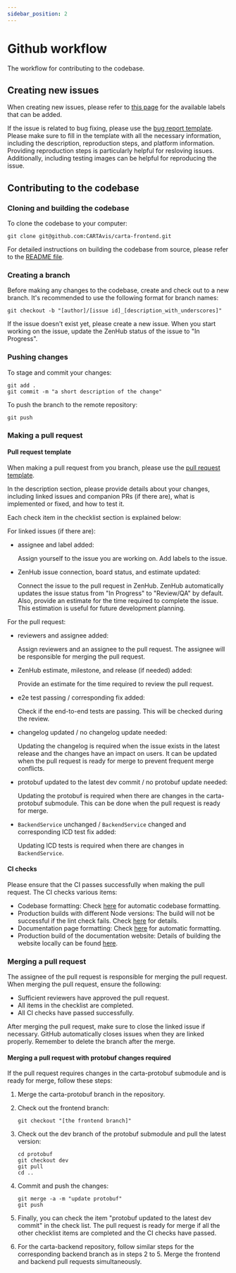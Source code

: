 ```yaml
---
sidebar_position: 2
---
```


# Github workflow

The workflow for contributing to the codebase.

## Creating new issues

When creating new issues, please refer to [this page](https://github.com/CARTAvis/carta-frontend/labels) for the available labels that can be added.

If the issue is related to bug fixing, please use the [bug report template](https://github.com/CARTAvis/carta-frontend/blob/dev/.github/ISSUE_TEMPLATE/bug_report.md). Please make sure to fill in the template with all the necessary information, including the description, reproduction steps, and platform information. Providing reproduction steps is particularly helpful for resloving issues. Additionally, including testing images can be helpful for reproducing the issue.

## Contributing to the codebase

### Cloning and building the codebase

To clone the codebase to your computer:

```
git clone git@github.com:CARTAvis/carta-frontend.git
```

For detailed instructions on building the codebase from source, please refer to the [README file](https://github.com/CARTAvis/carta-frontend/blob/dev/README.md#development).

### Creating a branch

Before making any changes to the codebase, create and check out to a new branch. It's recommended to use the following format for branch names:

```
git checkout -b "[author]/[issue id]_[description_with_underscores]"
```

If the issue doesn't exist yet, please create a new issue. When you start working on the issue, update the ZenHub status of the issue to "In Progress".

### Pushing changes

To stage and commit your changes:

```
git add .
git commit -m "a short description of the change"
```

To push the branch to the remote repository:

```
git push
```

### Making a pull request

#### Pull request template

When making a pull request from you branch, please use the [pull request template](https://github.com/CARTAvis/carta-frontend/blob/dev/.github/pull_request_template.md).

In the description section, please provide details about your changes, including linked issues and companion PRs (if there are), what is implemented or fixed, and how to test it.

Each check item in the checklist section is explained below:

For linked issues (if there are):

-   assignee and label added:

    Assign yourself to the issue you are working on. Add labels to the issue.

-   ZenHub issue connection, board status, and estimate updated:

    Connect the issue to the pull request in ZenHub. ZenHub automatically updates the issue status from "In Progress" to "Review/QA" by default. Also, provide an estimate for the time required to complete the issue. This estimation is useful for future development planning.

For the pull request:

-   reviewers and assignee added:

    Assign reviewers and an assignee to the pull request. The assignee will be responsible for merging the pull request.

-   ZenHub estimate, milestone, and release (if needed) added:

    Provide an estimate for the time required to review the pull request.

-   e2e test passing / corresponding fix added:

    Check if the end-to-end tests are passing. This will be checked during the review.

-   changelog updated / no changelog update needed:

    Updating the changelog is required when the issue exists in the latest release and the changes have an impact on users. It can be updated when the pull request is ready for merge to prevent frequent merge conflicts.

-   protobuf updated to the latest dev commit / no protobuf update needed:

    Updating the protobuf is required when there are changes in the carta-protobuf submodule. This can be done when the pull request is ready for merge.

-   `BackendService` unchanged / `BackendService` changed and corresponding ICD test fix added:

    Updating ICD tests is required when there are changes in `BackendService`.

#### CI checks

Please ensure that the CI passes successfully when making the pull request. The CI checks various items:

-   Codebase formatting: Check [here](./developer-tips.md/#checking-and-fixing-code-format) for automatic codebase formatting.
-   Production builds with different Node versions: The build will not be successful if the lint check fails. Check [here](./developer-tips.md/#code-linting) for details.
-   Documentation page formatting: Check [here](./documentation-guidelines.md/#writing-documentation-pages) for automatic formatting.
-   Production build of the documentation website: Details of building the website locally can be found [here](./documentation-guidelines.md/#building-documentaiton).

### Merging a pull request

The assignee of the pull request is responsible for merging the pull request. When merging the pull request, ensure the following:

-   Sufficient reviewers have approved the pull request.
-   All items in the checklist are completed.
-   All CI checks have passed successfully.

After merging the pull request, make sure to close the linked issue if necessary. GitHub automatically closes issues when they are linked properly. Remember to delete the branch after the merge.

#### Merging a pull request with protobuf changes required

If the pull request requires changes in the carta-protobuf submodule and is ready for merge, follow these steps:

1. Merge the carta-protobuf branch in the repository.

2. Check out the frontend branch:

    ```
    git checkout "[the frontend branch]"
    ```

3. Check out the dev branch of the protobuf submodule and pull the latest version:

    ```
    cd protobuf
    git checkout dev
    git pull
    cd ..
    ```

4. Commit and push the changes:

    ```
    git merge -a -m "update protobuf"
    git push
    ```

5. Finally, you can check the item "protobuf updated to the latest dev commit" in the check list. The pull request is ready for merge if all the other checklist items are completed and the CI checks have passed.

6. For the carta-backend repository, follow similar steps for the corresponding backend branch as in steps 2 to 5. Merge the frontend and backend pull requests simultaneously.
